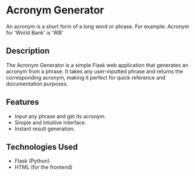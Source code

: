 # Acronym Generator
An acronym is a short form of a long word or phrase. For example: Acronym for 'World Bank' is 'WB'

## Description
The Acronym Generator is a simple Flask web application that generates an acronym from a phrase. 
It takes any user-inputted phrase and returns the corresponding acronym, making it perfect for quick reference and documentation purposes.

## Features
- Input any phrase and get its acronym.
- Simple and intuitive interface.
- Instant result generation.

## Technologies Used
- Flask (Python)
- HTML (for the frontend)
